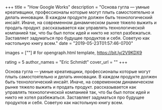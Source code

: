 
+++
title = "How Google Works"
description = "Основа гугла — умные креативщики, профессионалы которые могут плыть самостоятельно и делать инновации.  В каждом продукте должен быть технологический инсайт. Иначе, на современном динамическом рынке тяжело выжить и продать продукт. рассказывается как управлять технологической компанией так, что бы был поток идей и никто не хотел разбежаться.  Заставляет задуматься про будущее продуктов и себя.  Советую как настольную книгу всем."
date = "2019-05-23T01:57:46-0700"

images = [""]  # for opengraph.html template, https://bit.ly/2V9KDX9

rating = 5
author_names = "Eric Schmidt"
cover_url = ""
+++

Основа гугла — умные креативщики, профессионалы которые могут плыть самостоятельно и делать инновации. 
В каждом продукте должен быть технологический инсайт. Иначе, на современном динамическом рынке тяжело выжить и продать продукт.
рассказывается как управлять технологической компанией так, что бы был поток идей и никто не хотел разбежаться. 
Заставляет задуматься про будущее продуктов и себя. 
Советую как настольную книгу всем.
